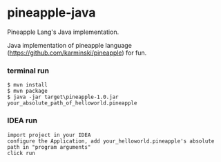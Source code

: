 # pineapple-java
Pineapple Lang's Java implementation.

Java implementation of pineapple language (https://github.com/karminski/pineapple) for fun.

### terminal run
```
$ mvn install
$ mvn package 
$ java -jar target\pineapple-1.0.jar your_absolute_path_of_helloworld.pineapple
```

### IDEA run
```
import project in your IDEA
configure the Application, add your_helloworld.pineapple's absolute path in "program arguments"
click run
```
